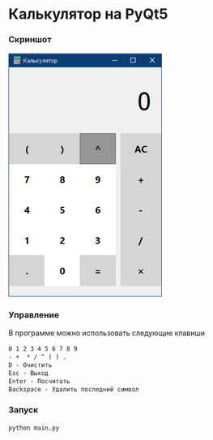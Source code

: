 # Калькулятор на PyQt5
### Скриншот
![Screenshot 1](screenshots\screenshot1.png)

### Управление
В программе можно использовать следующие клавиши
```
0 1 2 3 4 5 6 7 8 9
- +  * / ^ ( ) .
D - Очистить
Esc - Выход
Enter - Посчитать
Backspace - Удалить последний символ
```

### Запуск
`python main.py`
